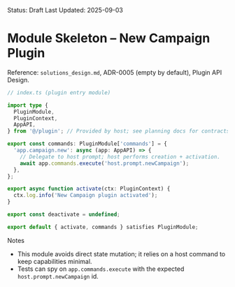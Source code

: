 Status: Draft
Last Updated: 2025-09-03

# Module Skeleton – New Campaign Plugin

Reference: `solutions_design.md`, ADR-0005 (empty by default), Plugin API Design.

```ts
// index.ts (plugin entry module)

import type {
  PluginModule,
  PluginContext,
  AppAPI,
} from '@/plugin'; // Provided by host; see planning docs for contracts

export const commands: PluginModule['commands'] = {
  'app.campaign.new': async (app: AppAPI) => {
    // Delegate to host prompt; host performs creation + activation.
    await app.commands.execute('host.prompt.newCampaign');
  },
};

export async function activate(ctx: PluginContext) {
  ctx.log.info('New Campaign plugin activated');
}

export const deactivate = undefined;

export default { activate, commands } satisfies PluginModule;
```

Notes
- This module avoids direct state mutation; it relies on a host command to keep capabilities minimal.
- Tests can spy on `app.commands.execute` with the expected `host.prompt.newCampaign` id.

